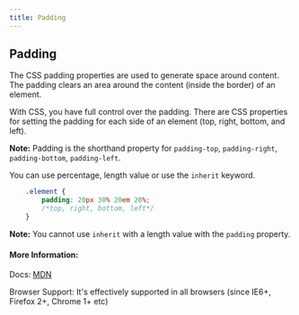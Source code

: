 ```yaml
---
title: Padding
---
```

## Padding

The CSS padding properties are used to generate space around content. The padding clears an area around the content (inside the border) of an element.

With CSS, you have full control over the padding. There are CSS properties for setting the padding for each side of an element (top, right, bottom, and left).

**Note:** Padding is the shorthand property for `padding-top`, `padding-right`, `padding-bottom`, `padding-left`.

You can use percentage, length value or use the `inherit` keyword. 

```css
    .element {
        padding: 20px 30% 20em 20%;
        /*top, right, bottom, left*/
    }
```

**Note:** You cannot use `inherit` with a length value with the `padding` property. 

#### More Information:

Docs: [MDN](https://developer.mozilla.org/en-US/docs/Web/CSS/padding)

Browser Support: It's effectively supported in all browsers (since IE6+, Firefox 2+, Chrome 1+ etc)
